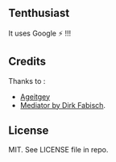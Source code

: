## Tenthusiast

It uses Google ⚡ !!!

## Credits

Thanks to :  
- [Ageitgey](https://github.com/ageitgey/amplify)  
- [Mediator by Dirk Fabisch](https://github.com/dirkfabisch/mediator).

## License

MIT. See LICENSE file in repo.
